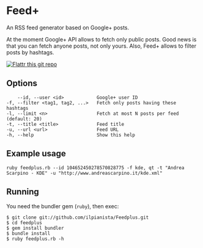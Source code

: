 Feed+
=====

An RSS feed generator based on Google+ posts.

At the moment Google+ API allows to fetch only public posts. Good news is that you can fetch anyone posts, not only yours.
Also, Feed+ allows to filter posts by hashtags.

[![Flattr this git repo](http://api.flattr.com/button/flattr-badge-large.png)](https://flattr.com/submit/auto?user_id=andreascarpino&url=https://github.com/ilpianista/Feedplus&title=Feed+&language=&tags=github&category=software)

## Options
        --id, --user <id>            Google+ user ID
    -f, --filter <tag1, tag2, ...>   Fetch only posts having these hashtags
    -l, --limit <n>                  Fetch at most N posts per feed (default: 20)
    -t, --title <title>              Feed title
    -u, --url <url>                  Feed URL
    -h, --help                       Show this help

## Example usage
    ruby feedplus.rb --id 104652450278570828775 -f kde, qt -t "Andrea Scarpino - KDE" -u "http://www.andreascarpino.it/kde.xml"

## Running
You need the bundler gem (`ruby`), then exec:

    $ git clone git://github.com/ilpianista/Feedplus.git
    $ cd feedplus
    $ gem install bundler
    $ bundle install
    $ ruby feedplus.rb -h
